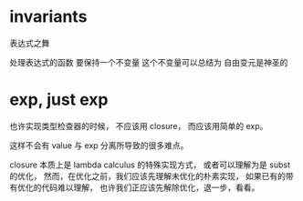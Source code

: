 # invariants

表达式之舞

处理表达式的函数
要保持一个不变量
这个不变量可以总结为
自由变元是神圣的

# exp, just exp

也许实现类型检查器的时候，
不应该用 closure，
而应该用简单的 exp。

这样不会有 value 与 exp 分离所导致的很多难点。

closure 本质上是 lambda calculus 的特殊实现方式，
或者可以理解为是 subst 的优化，
然而，在优化之前，我们应该先理解未优化的朴素实现，
如果已有的带有优化的代码难以理解，
也许我们正应该先解除优化，退一步，看看。
